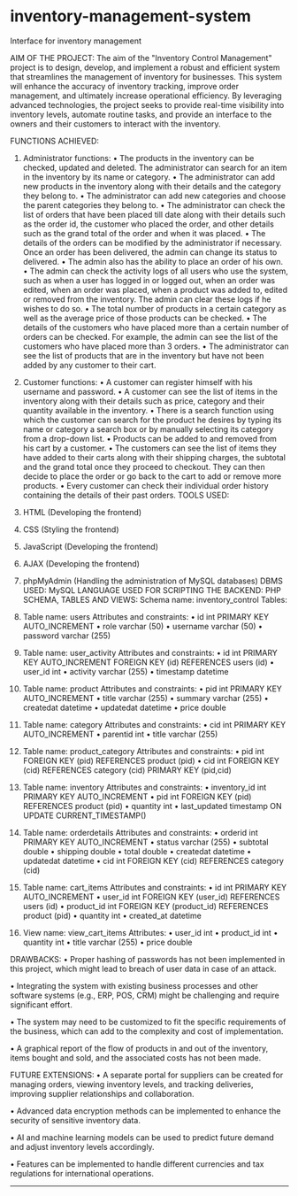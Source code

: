 # inventory-management-system
Interface for inventory management

AIM OF THE PROJECT: The aim of the "Inventory Control Management" project is to design, develop, and implement a robust and efficient system that streamlines the management of inventory for businesses. This system will enhance the accuracy of inventory tracking, improve order management, and ultimately increase operational efficiency. By leveraging advanced technologies, the project seeks to provide real-time visibility into inventory levels, automate routine tasks, and provide an interface to the owners and their customers to interact with the inventory.

FUNCTIONS ACHIEVED: 
1.	Administrator functions:
•	The products in the inventory can be checked, updated and deleted. The administrator can search for an item in the inventory by its name or category.
•	The administrator can add new products in the inventory along with their details and the category they belong to.
•	The administrator can add new categories and choose the parent categories they belong to.
•	The administrator can check the list of orders that have been placed till date along with their details such as the order id, the customer who placed the order, and other details such as the grand total of the order and when it was placed.
•	The details of the orders can be modified by the administrator if necessary. Once an order has been delivered, the admin can change its status to delivered.
•	The admin also has the ability to place an order of his own.
•	The admin can check the activity logs of all users who use the system, such as when a user has logged in or logged out, when an order was edited, when an order was placed, when a product was added to, edited or removed from the inventory. The admin can clear these logs if he wishes to do so.
•	The total number of products in a certain category as well as the average price of those products can be checked.
•	The details of the customers who have placed more than a certain number of orders can be checked. For example, the admin can see the list of the customers who have placed more than 3 orders.
•	The administrator can see the list of products that are in the inventory but have not been added by any customer to their cart.

2.	Customer functions:
•	A customer can register himself with his username and password.
•	A customer can see the list of items in the inventory along with their details such as price, category and their quantity available in the inventory.
•	There is a search function using which the customer can search for the product he desires by typing its name or category a search box or by manually selecting its category from a drop-down list.
•	Products can be added to and removed from his cart by a customer.
•	The customers can see the list of items they have added to their carts along with their shipping charges, the subtotal and the grand total once they proceed to checkout. They can then decide to place the order or go back to the cart to add or remove more products.
•	Every customer can check their individual order history containing the details of their past orders.
TOOLS USED:
1.	HTML (Developing the frontend)
2.	CSS (Styling the frontend)
3.	JavaScript (Developing the frontend)
4.	AJAX (Developing the frontend)
5.	phpMyAdmin (Handling the administration of MySQL databases)
DBMS USED: MySQL
LANGUAGE USED FOR SCRIPTING THE BACKEND: PHP
SCHEMA, TABLES AND VIEWS:
Schema name: inventory_control
Tables:
1.	Table name: users
Attributes and constraints: 
•	id int PRIMARY KEY AUTO_INCREMENT 
•	role varchar (50)
•	username varchar (50)
•	password varchar (255)

2.	Table name: user_activity
Attributes and constraints: 
•	id int PRIMARY KEY AUTO_INCREMENT 
FOREIGN KEY (id) REFERENCES users (id)
•	user_id int
•	activity varchar (255)
•	timestamp datetime

3.	Table name: product
Attributes and constraints: 
•	pid int PRIMARY KEY AUTO_INCREMENT 
•	title varchar (255)
•	summary varchar (255)
•	createdat datetime
•	updatedat datetime
•	price double

4.	Table name: category
Attributes and constraints: 
•	cid int PRIMARY KEY AUTO_INCREMENT 
•	parentid int
•	title varchar (255)

5.	Table name: product_category
Attributes and constraints: 
•	pid int 
FOREIGN KEY (pid) REFERENCES product (pid)
•	cid int
FOREIGN KEY (cid) REFERENCES category (cid)
PRIMARY KEY (pid,cid)

6.	Table name: inventory
Attributes and constraints: 
•	inventory_id int PRIMARY KEY AUTO_INCREMENT 
•	pid int
FOREIGN KEY (pid) REFERENCES product (pid)
•	quantity int
•	last_updated timestamp ON UPDATE CURRENT_TIMESTAMP()

7.	Table name: orderdetails
Attributes and constraints: 
•	orderid int PRIMARY KEY AUTO_INCREMENT 
•	status varchar (255)
•	subtotal double
•	shipping double
•	total double
•	createdat datetime
•	updatedat datetime
•	cid int
FOREIGN KEY (cid) REFERENCES category (cid)

8.	Table name: cart_items
Attributes and constraints: 
•	id int PRIMARY KEY AUTO_INCREMENT 
•	user_id int
FOREIGN KEY (user_id) REFERENCES users (id)
•	product_id int
FOREIGN KEY (product_id) REFERENCES product (pid)
•	quantity int
•	created_at datetime

9.	View name: view_cart_items
Attributes: 
•	user_id int
•	product_id int
•	quantity int
•	title varchar (255)
•	price double

DRAWBACKS:
•	Proper hashing of passwords has not been implemented in this project, which might lead to breach of user data in case of an attack.

•	Integrating the system with existing business processes and other software systems (e.g., ERP, POS, CRM) might be challenging and require significant effort.

•	The system may need to be customized to fit the specific requirements of the business, which can add to the complexity and cost of implementation.

•	A graphical report of the flow of products in and out of the inventory, items bought and sold, and the associated costs has not been made.

FUTURE EXTENSIONS:
•	A separate portal for suppliers can be created for managing orders, viewing inventory levels, and tracking deliveries, improving supplier relationships and collaboration.

•	Advanced data encryption methods can be implemented to enhance the security of sensitive inventory data.

•	AI and machine learning models can be used to predict future demand and adjust inventory levels accordingly.

•	Features can be implemented to handle different currencies and tax regulations for international operations.

--------------------------------------------------------------------------------------------------------------------------------------------------------------------------------------------------------------------
